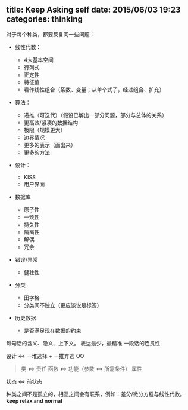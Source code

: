 title: Keep Asking self
date: 2015/06/03 19:23
categories: thinking
---
对于每个种类，都要反复问一些问题：
+ 线性代数：
  + 4大基本空间
  + 行列式
  + 正定性
  + 特征值
  + 看作线性组合（系数、变量；从单个式子，经过组合、扩充）
  
+ 算法：
    + 递推（可迭代）（假设已解出一部分问题，部分与总体的关系）
    + 更高效/紧凑的数据结构
    + 极限（规模更大）
    + 边界情况
    + 更多的表示（画出来）
    + 更多的方法

+ 设计：
    + KISS
    + 用户界面

+ 数据库
    + 原子性
    + 一致性
    + 持久性
    + 隔离性
    + 解偶
    + 冗余
    
+ 错误/异常
    + 健壮性

+ 分类
    + 田字格
    + 分类间不独立（更应该说是标签）

+ 历史数据
    + 是否满足现在数据的约束

每句话的含义、隐义、上下文。
表达最少，最精准
一段话的连贯性

设计 <=> 一堆选择 + 一推弃选
OO
>类 <=> 责任
函数 <=> 功能（参数 <=> 所需条件）
属性

状态 <=> 前状态

种类之间不是孤立的，相互之间会有联系，例如：差分/微分方程与线性代数。     
**keep relax and normal**